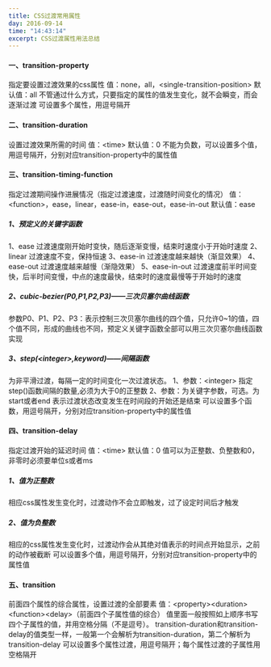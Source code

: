 ```yaml
---
title: CSS过渡常用属性
day: 2016-09-14
time: "14:43:14"
excerpt: CSS过渡属性用法总结
---
```


#### 一、transition-property
指定要设置过渡效果的css属性
值：none，all，&lt;single-transition-position&gt;
默认值：all
不管通过什么方式，只要指定的属性的值发生变化，就不会瞬变，而会逐渐过渡
可设置多个属性，用逗号隔开

#### 二、transition-duration
设置过渡效果所需的时间
值：&lt;time&gt;
默认值：0
不能为负数，可以设置多个值，用逗号隔开，分别对应transition-property中的属性值

#### 三、transition-timing-function
指定过渡期间操作进展情况（指定过渡速度，过渡随时间变化的情况）
值：&lt;function&gt;，ease，linear，ease-in，ease-out，ease-in-out
默认值：ease
##### 1、预定义的关键字函数
1、ease
过渡速度刚开始时变快，随后逐渐变慢，结束时速度小于开始时速度
2、linear
过渡速度不变，保持恒速
3、ease-in
过渡速度越来越快（渐显效果）
4、ease-out
过渡速度越来越慢（渐隐效果）
5、ease-in-out
过渡速度前半时间变快，后半时间变慢，中点的速度最快，结束时的速度最慢等于开始时的速度
##### 2、cubic-bezier(P0,P1,P2,P3)——三次贝塞尔曲线函数
参数P0、P1、P2、P3：表示控制三次贝塞尔曲线的四个值，只允许0\~1的值，四个值不同，形成的曲线也不同，预定义关键字函数全部可以用三次贝塞尔曲线函数实现
##### 3、step(&lt;integer&gt;,keyword)——间隔函数
为非平滑过渡，每隔一定的时间变化一次过渡状态。
1、参数：&lt;integer&gt;
指定step()函数间隔的数量,必须为大于0的正整数
2、参数：为关键字参数，可选。为start或者end
表示过渡状态改变发生在时间段的开始还是结束
可以设置多个函数，用逗号隔开，分别对应transition-property中的属性值

#### 四、transition-delay
指定过渡开始的延迟时间
值：&lt;time&gt;
默认值：0
值可以为正整数、负整数和0，非零时必须要单位s或者ms
##### 1、值为正整数
相应css属性发生变化时，过渡动作不会立即触发，过了设定时间后才触发
##### 2、值为负整数
相应的css属性发生变化时，过渡动作会从其绝对值表示的时间点开始显示，之前的动作被截断
可以设置多个值，用逗号隔开，分别对应transition-property中的属性值

#### 五、transition
前面四个属性的综合属性，设置过渡的全部要素
值：&lt;property&gt;&lt;duration&gt;&lt;function&gt;&lt;delay&gt;（前面四个子属性值的综合）
值里面一般按照如上顺序书写四个子属性的值，并用空格分隔（不是逗号）。
transition-duration和transition-delay的值类型一样，一般第一个会解析为transition-duration，第二个解析为transition-delay
可以设置多个属性过渡，用逗号隔开；每个属性过渡的子属性用空格隔开